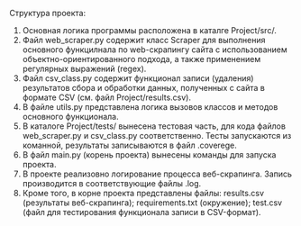 Структура проекта:
1. Основная логика программы расположена в каталге Project/src/.
2. Файл web_scraper.py содержит класс Scraper для выполнения основного функцилнала по web-скрапингу сайта с использованием объектно-ориентированного подхода, а также применением регулярных выражений (regex).
3. Файл csv_class.py содержит функционал записи (удаления) результатов сбора и обработки данных, полученных с сайта в формате CSV (см. файл Project/results.csv).
4. В файле utils.py представлена логика вызовов классов и методов основного функционала.
5. В каталоге Project/tests/ вынесена тестовая часть, для кода файлов web_scraper.py и csv_class.py соответственно. Тесты запускаются из команной, результаты записываются в файл .coverege.
6. В файл main.py (корень проекта) вынесены команды для запуска проекта.
7. В проекте реализовно логирование процесса веб-скрапинга. Запись производится в соответствующие файлы .log.
8. Кроме того, в корне проекта представлены файлы:
   results.csv (результаты веб-скрапинга);
   requirements.txt (окружение);
   test.csv (файл для тестирования функционала записи в CSV-формат).

